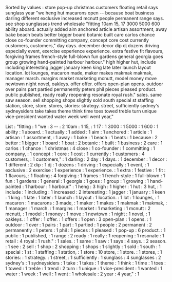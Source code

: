 Sorted by values :
store pop-up christmas customers floating retail says sunglass year "we heng hut macarons open -- because boat business darling different exclusive increased mcnutt people permanent range says. see shop sunglasses trend wholesale "fitting 10am 15, 17 3000 5000 600 ability aboard. actually added aim anchored article artisan assortment, away bake beach beats better bigger board botanic built care carlos chance close co-founder committing company, concept core cost currently customers, customers," day days. december decor dip dj dozens driving especially event, exercise experience experience. extra festive fit flavours, forgiving frames french-style full-blown fun gardens general georgia goes group growing hand-painted harbour harbour." high higher hut, include including interesting jagger january keen king late later launch layout location. lot lounges, macaron made, maker makes makmak makmak, manager march. margins market marketing mcnutt, model money move newtown night novel, oakleys. offer offer. offers open-plan opens. outdoor over pairs part partied permanently peters phil pieces pleased product. public published, ready really reopening resonate royal rush." sales. same saw season. sell shopping shops slightly sold south special st staffing station, store, store. stores, stories: strategy. street, sufficiently sydney's sydneysiders take takes theme think time toes towed treble turn unique vice-president wanted water week well went year," 

List :
"fitting : 1
"we : 3
-- : 2
10am : 1
15, : 1
17 : 1
3000 : 1
5000 : 1
600 : 1
ability : 1
aboard. : 1
actually : 1
added : 1
aim : 1
anchored : 1
article : 1
artisan : 1
assortment, : 1
away : 1
bake : 1
beach : 1
beats : 1
because : 2
better : 1
bigger : 1
board : 1
boat : 2
botanic : 1
built : 1
business : 2
care : 1
carlos : 1
chance : 1
christmas : 4
close : 1
co-founder : 1
committing : 1
company, : 1
concept : 1
core : 1
cost : 1
currently : 1
customers : 4
customers, : 1
customers," : 1
darling : 2
day : 1
days. : 1
december : 1
decor : 1
different : 2
dip : 1
dj : 1
dozens : 1
driving : 1
especially : 1
event, : 1
exclusive : 2
exercise : 1
experience : 1
experience. : 1
extra : 1
festive : 1
fit : 1
flavours, : 1
floating : 4
forgiving : 1
frames : 1
french-style : 1
full-blown : 1
fun : 1
gardens : 1
general : 1
georgia : 1
goes : 1
group : 1
growing : 1
hand-painted : 1
harbour : 1
harbour." : 1
heng : 3
high : 1
higher : 1
hut : 3
hut, : 1
include : 1
including : 1
increased : 2
interesting : 1
jagger : 1
january : 1
keen : 1
king : 1
late : 1
later : 1
launch : 1
layout : 1
location. : 1
lot : 1
lounges, : 1
macaron : 1
macarons : 3
made, : 1
maker : 1
makes : 1
makmak : 1
makmak, : 1
manager : 1
march. : 1
margins : 1
market : 1
marketing : 1
mcnutt : 2
mcnutt, : 1
model : 1
money : 1
move : 1
newtown : 1
night : 1
novel, : 1
oakleys. : 1
offer : 1
offer. : 1
offers : 1
open : 3
open-plan : 1
opens. : 1
outdoor : 1
over : 1
pairs : 1
part : 1
partied : 1
people : 2
permanent : 2
permanently : 1
peters : 1
phil : 1
pieces : 1
pleased : 1
pop-up : 6
product. : 1
public : 1
published, : 1
range : 2
ready : 1
really : 1
reopening : 1
resonate : 1
retail : 4
royal : 1
rush." : 1
sales. : 1
same : 1
saw : 1
says : 4
says. : 2
season. : 1
see : 2
sell : 1
shop : 2
shopping : 1
shops : 1
slightly : 1
sold : 1
south : 1
special : 1
st : 1
staffing : 1
station, : 1
store : 10
store, : 1
store. : 1
stores, : 1
stories: : 1
strategy. : 1
street, : 1
sufficiently : 1
sunglass : 4
sunglasses : 2
sydney's : 1
sydneysiders : 1
take : 1
takes : 1
theme : 1
think : 1
time : 1
toes : 1
towed : 1
treble : 1
trend : 2
turn : 1
unique : 1
vice-president : 1
wanted : 1
water : 1
week : 1
well : 1
went : 1
wholesale : 2
year : 4
year," : 1
